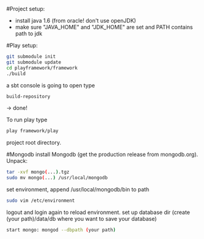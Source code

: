 #Project setup:
- install java 1.6 (from oracle! don't use openJDK)
- make sure "JAVA_HOME" and "JDK_HOME" are set and PATH contains path to jdk

#Play setup:
```bash
git submodule init
git submodule update
cd playframework/framework
./build
```
a sbt console is going to open type 
```bash
build-repository
```
-> done!

To run play type 
```bash
play framework/play
```
project root directory.

#Mongodb
install Mongodb (get the production release from mongodb.org). Unpack:
```bash
tar -xvf mongo(...).tgz
sudo mv mongo(...) /usr/local/mongodb
```
set environment, append /usr/local/mongodb/bin to path
```bash
sudo vim /etc/environment
```
logout and login again to reload environment.
set up database dir (create (your path)/data/db where you want to save your database)
```bash	
start mongo: mongod --dbpath (your path)
```